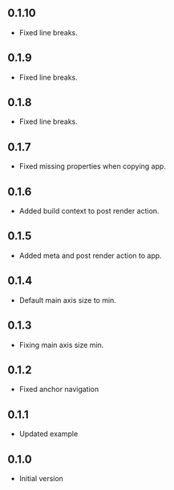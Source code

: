 ## 0.1.10

- Fixed line breaks.

## 0.1.9

- Fixed line breaks.

## 0.1.8

- Fixed line breaks.

## 0.1.7

- Fixed missing properties when copying app.

## 0.1.6

- Added build context to post render action.

## 0.1.5

- Added meta and post render action to app.

## 0.1.4

- Default main axis size to min.

## 0.1.3

- Fixing main axis size min.

## 0.1.2

- Fixed anchor navigation

## 0.1.1

- Updated example

## 0.1.0

- Initial version
